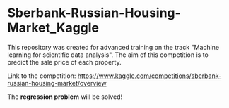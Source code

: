 # Sberbank-Russian-Housing-Market_Kaggle
This repository was created for advanced training on the track "Machine learning for scientific data analysis". The aim of this competition is to predict the sale price of each property.

Link to the competition: https://www.kaggle.com/competitions/sberbank-russian-housing-market/overview

The **regression problem** will be solved!
